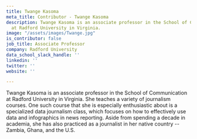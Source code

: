 ```yaml
---
title: Twange Kasoma
meta_title: Contributor - Twange Kasoma
description: Twange Kasoma is an associate professor in the School of Communication
  at Radford University in Virginia.
image: "/assets/images/Twange.jpg"
is_contributor: false
job_title: Associate Professor
company: Radford University
data_school_slack_handle: ''
linkedin: ''
twitter: ''
website: ''

---
```

Twange Kasoma is an associate professor in the School of Communication at Radford University in Virginia. She teaches a variety of journalism courses. One such course that she is especially enthusiastic about is a specialized data journalism class, which focuses on how to effectively use data and infographics in news reporting. Aside from spending a decade in academia, she has also practiced as a journalist in her native country -- Zambia, Ghana, and the U.S.
